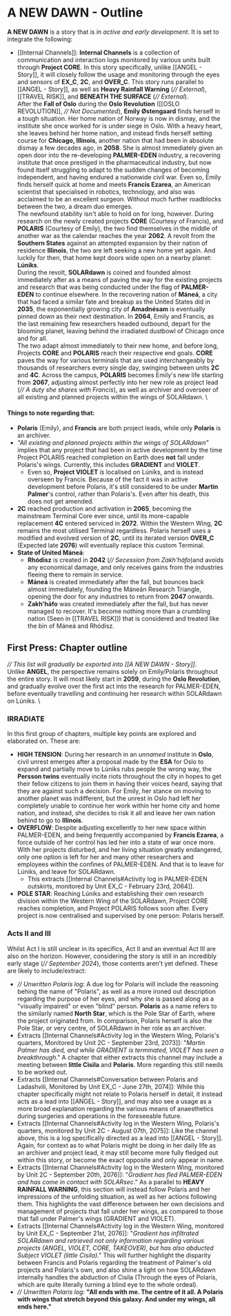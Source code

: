 # A NEW DAWN - Outline
**A NEW DAWN** is a story that is in *active and early development*. It is set to integrate the following:
- [[Internal Channels]]: **Internal Channels** is a collection of communication and interaction logs monitored by various units built through **Project CORE**. In this story specifically, unlike [[ANGEL - Story]], it will closely follow the usage and monitoring through the eyes and sensors of **EX_C**, **2C**, and **OVER_C**. 
This story runs parallel to [[ANGEL - Story]], as well as **Heavy Rainfall Warning** (*// External*), [[TRAVEL RISK]], and **BENEATH THE SURFACE** (*// External*). \
After the **Fall of Oslo** during the **Oslo Revolution** ([[OSLO REVOLUTION]], *// Not Documented*), **Emily Østengaard** finds herself in a tough situation. Her home nation of Norway is now in dismay, and the institute she once worked for is under siege in Oslo. With a heavy heart, she leaves behind her home nation, and instead finds herself setting course for **Chicago, Illinois**, another nation that had been in absolute dismay a few decades ago, in **2058**. She is almost immediately given an open door into the re-developing **PALMER-EDEN** industry, a recovering institute that once prestiged in the pharmaceutical industry, but now found itself struggling to adapt to the sudden changes of becoming independent, and having endured a nationwide civil war. Even so, Emily finds herself quick at home and meets **Francis Ezarea**, an American scientist that specialised in robotics, technology, and also was acclaimed to be an excellent surgeon. Without much further roadblocks between the two, a dream duo emerges. \
The newfound stability isn't able to hold on for long, however. During research on the newly created projects **CORE** (Courtesy of Francis), and **POLARIS** (Courtesy of Emily), the two find themselves in the middle of another war as the calendar reaches the year **2062**. A revolt from the **Southern States** against an attempted expansion by their nation of residence **Illinois**, the two are left seeking a new home yet again. And luckily for then, that home kept doors wide open on a nearby planet: **Lúniks**. \
During the revolt, **SOLARdawn** is coined and founded almost immediately after as a means of paving the way for the existing projects and research that was being conducted under the flag of **PALMER-EDEN** to continue elsewhere. In the recovering nation of **Máneá**, a city that had faced a similar fate and breakup as the United States did in **2035**, the exponentially growing city of **Amadnésam** is eventually pinned down as their next destination. In **2064**, Emily and Francis, as the last remaining few researchers headed outbound, depart for the blooming planet, leaving behind the irradiated dustbowl of Chicago once and for all. \
The two adapt almost immediately to their new home, and before long, Projects **CORE** and **POLARIS** reach their respective end goals. **CORE** paves the way for various terminals that are used interchangeably by thousands of researchers every single day, swinging between units **2C** and **4C**. Across the campus, **POLARIS** becomes Emily's new life starting from **2067**, adjusting almost perfectly into her new role as project lead (*// A duty she shares with Francis*), as well as archiver and overseer of all existing and planned projects within the wings of SOLARdawn. \
#### Things to note regarding that: 
- **Polaris** (Emily), and **Francis** are both project leads, while only **Polaris** is an archiver. 
- *"All existing and planned projects within the wings of SOLARdawn"* implies that any project that had been in active development by the time Project POLARIS reached completion on Earth does **not** fall under Polaris's wings. Currently, this includes **GRADIENT** and **VIOLET**.
	- Even so, **Project VIOLET** *is* localised on Lúniks, and is instead overseen by Francis. Because of the fact it was in active development before Polaris, it's still considered to be under **Martin Palmer**'s control, rather than Polaris's. Even after his death, this does not get amended.
- **2C** reached production and activation in **2065**, becoming the mainstream Terminal Core ever since, until its more-capable replacement **4C** entered serviced in **2072**. Within the Western Wing, **2C** remains the most utilised Terminal regardless. Polaris herself uses a modified and evolved version of **2C**, until its iterated version **OVER_C** (Expected late **2076**) will eventually replace this custom Terminal.
- **State of United Máneá**: 
	- **Rhódisz** is created in **2042** (*// Secession from Zakh'háfo*)and avoids any economical damage, and only receives gains from the industries fleeing there to remain in service. 
	- **Máneá** is created immediately after the fall, but bounces back almost immediately, founding the Máneán Research Triangle, opening the door for any industries to return from **2047** onwards.
	- **Zakh'háfo** was created immediately after the fall, but has never managed to recover. It's become nothing more than a crumbling nation (Seen in [[TRAVEL RISK]]) that is considered and treated like the bin of Máneá and Rhódisz.

## First Press: Chapter outline
*// This list will gradually be exported into [[A NEW DAWN - Story]]*. \
Unlike **ANGEL**, the perspective remains solely on Emily/Polaris throughout the entire story. It will most likely start in **2059**, during the **Oslo Revolution**, and gradually evolve over the first act into the research for PALMER-EDEN, before eventually travelling and continuing her research within SOLARdawn on Lúniks. \
### IRRADIATE
In this first group of chapters, multiple key points are explored and elaborated on. These are:
- **HIGH TENSION**: During her research in an *unnamed* institute in **Oslo**, civil unrest emerges after a proposal made by the **ESA** for Oslo to expand and partially move to Lúniks rubs people the wrong way, the **Persson twins** eventually incite riots throughout the city in hopes to get their fellow citizens to join them in having their voices heard, saying that they are against such a decision. For Emily, her stance on moving to another planet was indifferent, but the unrest in Oslo had left her completely unable to continue her work within her home city and home nation, and instead, she decides to risk it all and leave her own nation behind to go to **Illinois**. 
- **OVERFLOW**: Despite adjusting excellently to her new space within PALMER-EDEN, and being frequently accompanied by **Francis Ezarea**, a force outside of her control has led her into a state of war once more. With her projects disturbed, and her living situation greatly endangered, only one option is left for her and many other researchers and employees within the confines of PALMER-EDEN. And that is to leave for Lúniks, and leave for SOLARdawn.
	- This extracts [[Internal Channels#Activity log in PALMER-EDEN outskirts, monitored by Unit EX_C - February 23rd, 2064]].
- **POLE STAR**: Reaching Lúniks and establishing their own research division within the Western Wing of the SOLARdawn, Project CORE reaches completion, and Project POLARIS follows soon after. Every project is now centralised and supervised by one person: Polaris herself. 
### Acts II and III
Whilst Act I is still unclear in its specifics, Act II and an eventual Act III are also on the horizon. However, considering the story is still in an incredibly early stage (*// September 2024*), those contents aren't yet defined. These are likely to include/extract:
- *// Unwritten Polaris log*: A due log for Polaris will include the reasoning behing the name of "Polaris", as well as a more ironed out description regarding the purpose of her eyes, and why she is passed along as a "visually impaired" or even "blind" person. **Polaris** as a name refers to the similarly named **North Star**, which is the Pole Star of Earth, where the project originated from. In comparison, Polaris herself is also the Pole Star, or very centre, of SOLARdawn in her role as an archiver. 
- Extracts [[Internal Channels#Activity log in the Western Wing, Polaris's quarters, Monitored by Unit 2C - September 23rd, 2073]]: "*Martin Palmer has died, and while GRADIENT is terminated, VIOLET has seen a breakthrough*." A chapter that either extracts this channel may include a meeting between **little Cisila** and **Polaris**. More regarding this still needs to be worked out.
- Extracts [[Internal Channels#Conversation between Polaris and Ladashvili, Monitored by Unit EX_C - June 27th, 2074]]: While this chapter specifically might not relate to Polaris herself in detail, it instead acts as a lead into [[ANGEL - Story]], and may also see a usage as a more broad explanation regarding the various means of anaesthetics during surgeries and operations in the foreseeable future.
- Extracts [[Internal Channels#Activity log in the Western Wing, Polaris's quarters, monitored by Unit 2C - August 07th, 2075]]: Like the channel above, this is a log specifically directed as a lead into [[ANGEL - Story]]. Again, for context as to what Polaris might be doing in her daily life as an archiver and project lead, it may still become more fully fledged out within this story, or become the exact opposite and only appear in name.
- Extracts [[Internal Channels#Activity log in the Western Wing, monitored by Unit 2C - September 20th, 2076]]: "*Gradient has fled PALMER-EDEN and has come in contact with SOLARsec*." As a parallel to **HEAVY RAINFALL WARNING**, this section will instead follow Polaris and her impressions of the unfolding situation, as well as her actions following them. This highlights the vast difference between her own decisions and management of projects that fall under her wings, as compared to those that fall under Palmer's wings (GRADIENT and VIOLET).
- Extracts [[Internal Channels#Activity log in the Western Wing, monitored by Unit EX_C - September 21st, 2076]]: "*Gradient has infiltrated SOLARdawn and retrieved not only information regarding various projects (ANGEL, VIOLET, CORE, TAKEOVER), but has also abducted Subject VIOLET (little Cisila)*." This will further highlight the disparity between Francis and Polaris regarding the treatment of Palmer's old projects and Polaris's own, and also shine a light on how SOLARdawn internally handles the abduction of Cisila (Through the eyes of Polaris, which are quite literally turning a blind eye to the whole ordeal).
- *// Unwritten Polaris log*: **"All ends with me. The centre of it all. A Polaris with wings that stretch beyond this galaxy. And under my wings, all ends here."**